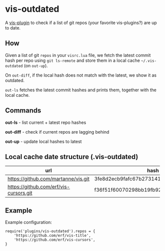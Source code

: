 # vis-outdated

A [vis-plugin](https://github.com/martanne/vis/wiki/Plugins/) to check if a list of git repos (your favorite vis-plugins?) are up to date.

## How

Given a list of git `repos` in your `visrc.lua` file, we fetch the latest commit hash per repo using `git ls-remote` and store them in a local cache `~/.vis-outdated` (on `out-up`).

On `out-diff`, if the local hash does not match with the latest, we show it as outdated.

`out-ls` fetches the latest commit hashes and prints them, together with the local cache.

## Commands

**out-ls** - list current + latest repo hashes

**out-diff** - check if current repos are lagging behind

**out-up** - update local hashes to latest


## Local cache date structure (.vis-outdated)

| url | hash |
|-----|------|
| https://github.com/martanne/vis.git | 3fe8d2ecb9fafc67b2731419a47a1b467f381dae |
| https://github.com/erf/vis-cursors.git |f36f51f60070298bb19fb92f58acc06e8dc6a0c6 |

## Example


Example configuration:

```
require('plugins/vis-outdated').repos = {
	'https://github.com/erf/vis-title',
	'https://github.com/erf/vis-cursors',
}
```

